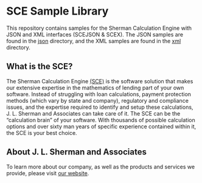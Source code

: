 # SCE Sample Library

This repository contains samples for the Sherman Calculation Engine with JSON
and XML interfaces (SCEJSON & SCEX). The JSON samples are found in the
[json](json/) directory, and the XML samples are found in the [xml](xml/)
directory.

## What is the SCE?

The Sherman Calculation Engine
[(SCE)](https://www.shermanloan.com/products/sce-api-server) is the software
solution that makes our extensive expertise in the mathematics of lending part
of your own software. Instead of struggling with loan calculations, payment
protection methods (which vary by state and company), regulatory and compliance
issues, and the expertise required to identify and setup these calculations, J.
L. Sherman and Associates can take care of it. The SCE can be the “calculation
brain” of your software. With thousands of possible calculation options and over
sixty man years of specific experience contained within it, the SCE is your best
choice.

## About J. L. Sherman and Associates

To learn more about our company, as well as the products and services we
provide, please visit [our website](https://www.shermanloan.com/).
